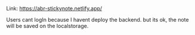 Link: https://abr-stickynote.netlify.app/

Users cant logIn because I havent deploy the backend. but its ok, the note will be saved on the localstorage.
